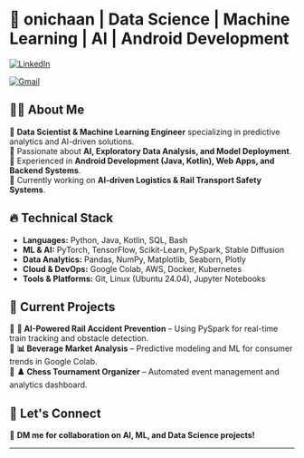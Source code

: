 # 🚀 onichaan | Data Science | Machine Learning | AI | Android Development

[![LinkedIn](https://img.shields.io/badge/LinkedIn-%230077B5.svg?&style=for-the-badge&logo=linkedin&logoColor=white)](https://www.linkedin.com/in/kartikaypatni/)
<!---[![Portfolio](https://img.shields.io/badge/Portfolio-%23ff5f40.svg?&style=for-the-badge&logo=firefox&logoColor=white)](your-portfolio-url)--->
[![Gmail](https://img.shields.io/badge/Email-%23D14836.svg?&style=for-the-badge&logo=gmail&logoColor=white)](mailto:kartikpatni729@gmail.com)

## 👨‍💻 About Me  
🔹 **Data Scientist & Machine Learning Engineer** specializing in predictive analytics and AI-driven solutions.  
🔹 Passionate about **AI, Exploratory Data Analysis, and Model Deployment**.  
🔹 Experienced in **Android Development (Java, Kotlin), Web Apps, and Backend Systems**.  
🔹 Currently working on **AI-driven Logistics & Rail Transport Safety Systems**.  

## 🔥 Technical Stack  
- **Languages:** Python, Java, Kotlin, SQL, Bash  
- **ML & AI:** PyTorch, TensorFlow, Scikit-Learn, PySpark, Stable Diffusion  
- **Data Analytics:** Pandas, NumPy, Matplotlib, Seaborn, Plotly  
- **Cloud & DevOps:** Google Colab, AWS, Docker, Kubernetes  
- **Tools & Platforms:** Git, Linux (Ubuntu 24.04), Jupyter Notebooks  

## 📌 Current Projects  
🔹 **🚆 AI-Powered Rail Accident Prevention** – Using PySpark for real-time train tracking and obstacle detection.  
🔹 **📊 Beverage Market Analysis** – Predictive modeling and ML for consumer trends in Google Colab.  
🔹 **♟️ Chess Tournament Organizer** – Automated event management and analytics dashboard.  

<!--## 📈 GitHub Stats  
![GitHub Streak](https://github-readme-streak-stats.herokuapp.com/?KArtik-34&theme=react)  
![GitHub Stats](https://github-readme-stats.vercel.app/api?username=KArtik-34&show_icons=true&theme=react)  -->

## 🤝 Let's Connect  
💬 **DM me for collaboration on AI, ML, and Data Science projects!**  

---


<!---
KArtik-35/KArtik-35 is a ✨ special ✨ repository because its `README.md` (this file) appears on your GitHub profile.
You can click the Preview link to take a look at your changes.
--->


